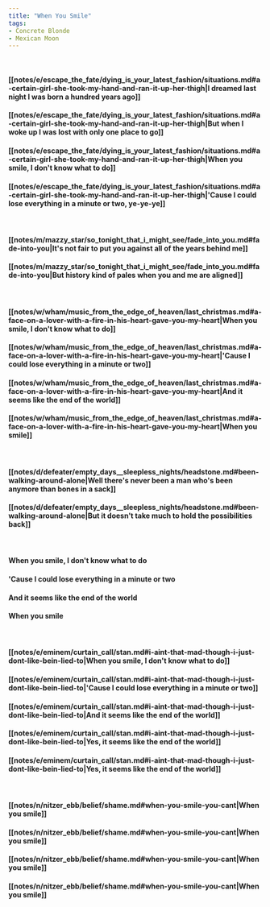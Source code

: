 ```yaml
---
title: "When You Smile"
tags:
- Concrete Blonde
- Mexican Moon
---
```

&nbsp;
#### [[notes/e/escape_the_fate/dying_is_your_latest_fashion/situations.md#a-certain-girl-she-took-my-hand-and-ran-it-up-her-thigh|I dreamed last night I was born a hundred years ago]]
#### [[notes/e/escape_the_fate/dying_is_your_latest_fashion/situations.md#a-certain-girl-she-took-my-hand-and-ran-it-up-her-thigh|But when I woke up I was lost with only one place to go]]
#### [[notes/e/escape_the_fate/dying_is_your_latest_fashion/situations.md#a-certain-girl-she-took-my-hand-and-ran-it-up-her-thigh|When you smile, I don't know what to do]]
#### [[notes/e/escape_the_fate/dying_is_your_latest_fashion/situations.md#a-certain-girl-she-took-my-hand-and-ran-it-up-her-thigh|'Cause I could lose everything in a minute or two, ye-ye-ye]]
&nbsp;
#### [[notes/m/mazzy_star/so_tonight_that_i_might_see/fade_into_you.md#fade-into-you|It's not fair to put you against all of the years behind me]]
#### [[notes/m/mazzy_star/so_tonight_that_i_might_see/fade_into_you.md#fade-into-you|But history kind of pales when you and me are aligned]]
&nbsp;
#### [[notes/w/wham/music_from_the_edge_of_heaven/last_christmas.md#a-face-on-a-lover-with-a-fire-in-his-heart-gave-you-my-heart|When you smile, I don't know what to do]]
#### [[notes/w/wham/music_from_the_edge_of_heaven/last_christmas.md#a-face-on-a-lover-with-a-fire-in-his-heart-gave-you-my-heart|'Cause I could lose everything in a minute or two]]
#### [[notes/w/wham/music_from_the_edge_of_heaven/last_christmas.md#a-face-on-a-lover-with-a-fire-in-his-heart-gave-you-my-heart|And it seems like the end of the world]]
#### [[notes/w/wham/music_from_the_edge_of_heaven/last_christmas.md#a-face-on-a-lover-with-a-fire-in-his-heart-gave-you-my-heart|When you smile]]
&nbsp;
#### [[notes/d/defeater/empty_days__sleepless_nights/headstone.md#been-walking-around-alone|Well there's never been a man who's been anymore than bones in a sack]]
#### [[notes/d/defeater/empty_days__sleepless_nights/headstone.md#been-walking-around-alone|But it doesn't take much to hold the possibilities back]]
&nbsp;
#### When you smile, I don't know what to do
#### 'Cause I could lose everything in a minute or two
#### And it seems like the end of the world
#### When you smile
&nbsp;
#### [[notes/e/eminem/curtain_call/stan.md#i-aint-that-mad-though-i-just-dont-like-bein-lied-to|When you smile, I don't know what to do]]
#### [[notes/e/eminem/curtain_call/stan.md#i-aint-that-mad-though-i-just-dont-like-bein-lied-to|'Cause I could lose everything in a minute or two]]
#### [[notes/e/eminem/curtain_call/stan.md#i-aint-that-mad-though-i-just-dont-like-bein-lied-to|And it seems like the end of the world]]
#### [[notes/e/eminem/curtain_call/stan.md#i-aint-that-mad-though-i-just-dont-like-bein-lied-to|Yes, it seems like the end of the world]]
#### [[notes/e/eminem/curtain_call/stan.md#i-aint-that-mad-though-i-just-dont-like-bein-lied-to|Yes, it seems like the end of the world]]
&nbsp;
#### [[notes/n/nitzer_ebb/belief/shame.md#when-you-smile-you-cant|When you smile]]
#### [[notes/n/nitzer_ebb/belief/shame.md#when-you-smile-you-cant|When you smile]]
#### [[notes/n/nitzer_ebb/belief/shame.md#when-you-smile-you-cant|When you smile]]
#### [[notes/n/nitzer_ebb/belief/shame.md#when-you-smile-you-cant|When you smile]]
